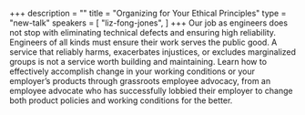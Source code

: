 +++
description = ""
title = "Organizing for Your Ethical Principles"
type = "new-talk"
speakers = [
        "liz-fong-jones",
]
+++
Our job as engineers does not stop with eliminating technical defects and ensuring high reliability. Engineers of all kinds must ensure their work serves the public good. A service that reliably harms, exacerbates injustices, or excludes marginalized groups is not a service worth building and maintaining. Learn how to effectively accomplish change in your working conditions or your employer’s products through grassroots employee advocacy, from an employee advocate who has successfully lobbied their employer to change both product policies and working conditions for the better.